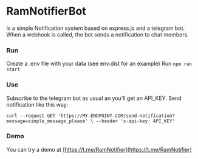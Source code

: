 # RamNotifierBot

Is a simple Notification system based on express.js and a telegram bot.
When a webhook is called, the bot sends a notification to chat members.

### Run

Create a .env file with your data (see env.dist for an example)
Run `npm run start`

### Use

Subscribe to the telegram bot as usual an you'll get an API_KEY.
Send notification like this way:

`curl --request GET 'https://MY-ENDPOINT.COM/send-notification?message=simple_message_please' \
    --header 'x-api-key: API_KEY'`

### Demo

You can try a demo at [https://t.me/RamNotifier](https://t.me/RamNotifier)
